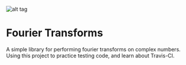 ![alt tag](https://travis-ci.org/cam9/FourierTransforms.svg?branch=master)
# Fourier Transforms
A simple library for performing fourier transforms on complex numbers. Using this project to practice testing code, and learn about Travis-CI.
